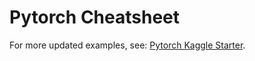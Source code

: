 # Pytorch Cheatsheet

For more updated examples, see: [Pytorch Kaggle Starter](https://github.com/bfortuner/pytorch-kaggle-starter).
